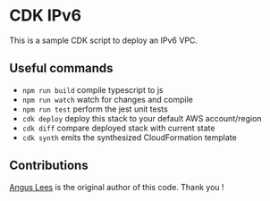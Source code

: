 # CDK IPv6

This is a sample CDK script to deploy an IPv6 VPC.

## Useful commands

 * `npm run build`   compile typescript to js
 * `npm run watch`   watch for changes and compile
 * `npm run test`    perform the jest unit tests
 * `cdk deploy`      deploy this stack to your default AWS account/region
 * `cdk diff`        compare deployed stack with current state
 * `cdk synth`       emits the synthesized CloudFormation template

## Contributions 

[Angus Lees](https://www.linkedin.com/in/guslees/) is the original author of this code. Thank you !
